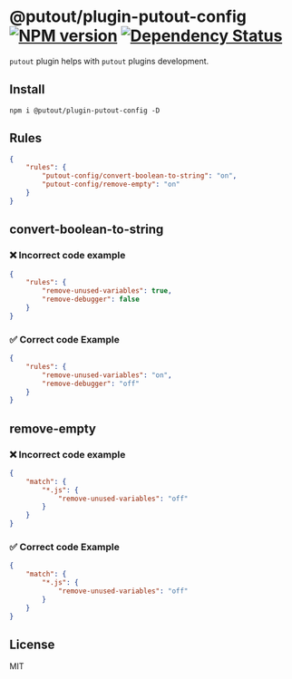 # @putout/plugin-putout-config [![NPM version][NPMIMGURL]][NPMURL] [![Dependency Status][DependencyStatusIMGURL]][DependencyStatusURL]

[NPMIMGURL]: https://img.shields.io/npm/v/@putout/plugin-putout-config.svg?style=flat&longCache=true
[NPMURL]: https://npmjs.org/package/@putout/plugin-putout-config"npm"
[DependencyStatusURL]: https://david-dm.org/coderaiser/putout?path=packages/plugin-putout-config
[DependencyStatusIMGURL]: https://david-dm.org/coderaiser/putout.svg?path=packages/plugin-putout-config

`putout` plugin helps with `putout` plugins development.

## Install

```
npm i @putout/plugin-putout-config -D
```

## Rules

```json
{
    "rules": {
        "putout-config/convert-boolean-to-string": "on",
        "putout-config/remove-empty": "on"
    }
}
```

## convert-boolean-to-string

### ❌ Incorrect code example

```json
{
    "rules": {
        "remove-unused-variables": true,
        "remove-debugger": false
    }
}
```

### ✅ Correct code Example

```json
{
    "rules": {
        "remove-unused-variables": "on",
        "remove-debugger": "off"
    }
}
```

## remove-empty

### ❌ Incorrect code example

```json
{
    "match": {
        "*.js": {
            "remove-unused-variables": "off"
        }
    }
}
```

### ✅ Correct code Example

```json
{
    "match": {
        "*.js": {
            "remove-unused-variables": "off"
        }
    }
}
```

## License

MIT
